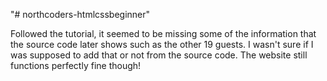 "# northcoders-htmlcssbeginner" 

Followed the tutorial, it seemed to be missing some of the information that the source code later shows
such as the other 19 guests. I wasn't sure if I was supposed to add that or not from the source code. The
website still functions perfectly fine though!